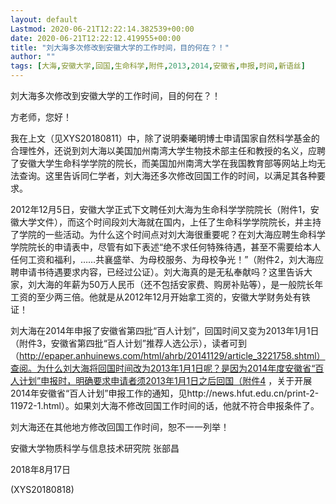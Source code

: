 ```yaml
---
layout: default
Lastmod: 2020-06-21T12:22:14.382539+00:00
date: 2020-06-21T12:22:12.419955+00:00
title: "刘大海多次修改到安徽大学的工作时间，目的何在？！"
author: ""
tags: [大海,安徽大学,回国,生命科学,附件,2013,2014,安徽省,申报,时间,新语丝]
---
```


刘大海多次修改到安徽大学的工作时间，目的何在？！

方老师，您好！

我在上文（见XYS20180811）中，除了说明秦曦明博士申请国家自然科学基金的合理性外，还说到刘大海以美国加州南湾大学生物技术部主任和教授的名义，应聘了安徽大学生命科学学院的院长，而美国加州南湾大学在我国教育部等网站上均无法查询。这里告诉同仁学者，刘大海还多次修改回国工作的时间，以满足其各种要求。

2012年12月5日，安徽大学正式下文聘任刘大海为生命科学学院院长（附件1，安徽大学文件），而这个时间段刘大海就在国内，上任了生命科学学院院长，并主持了学院的一些活动。为什么这个时间点对刘大海很重要呢？在刘大海应聘生命科学学院院长的申请表中，尽管有如下表述“绝不求任何特殊待遇，甚至不需要给本人任何工资和福利，……共襄盛举、为母校服务、为母校争光！”（附件2，刘大海应聘申请书待遇要求内容，已经过公证）。刘大海真的是无私奉献吗？这里告诉大家，刘大海的年薪为50万人民币（还不包括安家费、购房补贴等），是一般院长年工资的至少两三倍。他就是从2012年12月开始拿工资的，安徽大学财务处有铁证！

刘大海在2014年申报了安徽省第四批“百人计划”，回国时间又变为2013年1月1日（附件3，安徽省第四批“百人计划”推荐人选公示），读者可到（http://epaper.anhuinews.com/html/ahrb/20141129/article_3221758.shtml）查阅。为什么刘大海将回国时间改为2013年1月1日呢？是因为2014年度安徽省“百人计划”申报时，明确要求申请者须2013年1月1日之后回国（附件4 ，关于开展2014年安徽省“百人计划”申报工作的通知，见http://news.hfut.edu.cn/print-2-11972-1.html）。如果刘大海不修改回国工作时间的话，他就不符合申报条件了。

刘大海还在其他地方修改回国工作时间，恕不一一列举！

安徽大学物质科学与信息技术研究院 张部昌

2018年8月17日

(XYS20180818)

